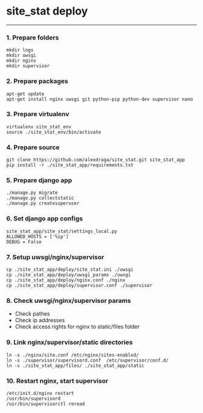# site_stat deploy

***

### 1. Prepare folders
```
mkdir logs
mkdir uwsgi
mkdir nginx
mkdir supervisor
```

### 2. Prepare packages
```
apt-get update
apt-get install nginx uwsgi git python-pip python-dev supervisor nano
```

### 3. Prepare virtualenv
```
virtualenv site_stat_env
source ./site_stat_env/bin/activate
```

### 4. Prepare source
```
git clone https://github.com/alexdraga/site_stat.git site_stat_app
pip install -r ./site_stat_app/requirements.txt
```

### 5. Prepare django app
```
./manage.py migrate
./manage.py collectstatic
./manage.py createsuperuser
```

### 6. Set django app configs
```
site_stat_app/site_stat/settings_local.py
ALLOWED_HOSTS = ['%ip']
DEBUG = False
```

### 7. Setup uwsgi/nginx/supervisor
```
cp ./site_stat_app/deploy/site_stat.ini ./uwsgi
cp ./site_stat_app/deploy/uwsgi_params ./uwsgi
cp ./site_stat_app/deploy/nginx.conf ./nginx
cp ./site_stat_app/deploy/supervisor.conf ./supervisor
```

### 8. Check uwsgi/nginx/supervisor params 
- Check pathes
- Check ip addresses
- Check access rights for nginx to static/files folder

### 9. Link nginx/supervisor/static directories
```
ln -s ./nginx/site.conf /etc/nginx/sites-enabled/
ln -s ./supervisor/supervisord.conf  /etc/supervisor/conf.d/
ln -s ./site_stat_app/files/ ./site_stat_app/static
```

### 10. Restart nginx, start supervisor
```
/etc/init.d/nginx restart
/usr/bin/supervisord
/usr/bin/supervisorctl reread
```
